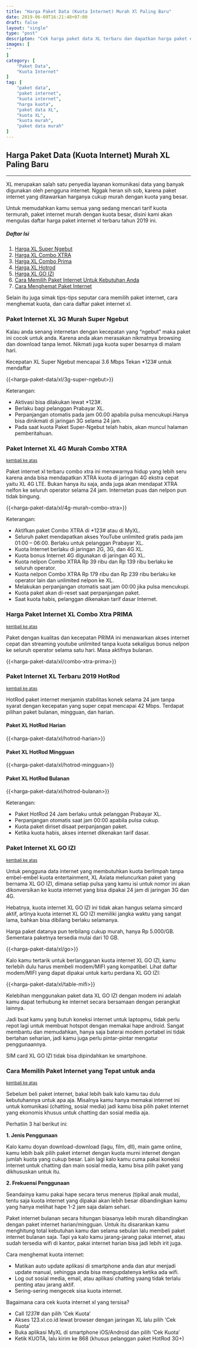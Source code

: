 ```yaml
---
title: "Harga Paket Data (Kuota Internet) Murah Xl Paling Baru"
date: 2019-06-09T16:21:48+07:00
draft: false
layout: "single"
type: "post"
descripton: "Cek harga paket data XL terbaru dan dapatkan harga paket data paling murah dengan berbagai promo menarik puluhan GB."
images: [
"" 
]
category: [
    "Paket Data", 
    "Kuota Internet"
]
tag: [
    "paket data",
    "paket internet",
    "kuota internet",
    "harga kuota",
    "paket data XL",
    "kuota XL",
    "kuota murah",
    "paket data murah"
]
---
```

## Harga Paket Data (Kuota Internet) Murah XL Paling Baru
---
<a name="top"> </a>

XL merupakan salah satu penyedia layanan komunikasi data yang banyak digunakan oleh pengguna internet. Nggak heran sih sob, karena paket internet yang ditawarkan harganya cukup murah dengan kuota yang besar. 

Untuk memudahkan kamu semua yang sedang mencari tarif kuota termurah, paket internet murah dengan kuota besar, disini kami akan mengulas daftar harga paket internet xl terbaru tahun 2019 ini. 

##### Daftar Isi

1. [Harga XL Super Ngebut](#super-ngebut)
2. [Harga XL Combo XTRA](#combo-xtra)
3. [Harga XL Combo Prima](#xtra-prima)
4. [Harga XL Hotrod](#hotrod)
5. [Harga XL GO IZI](#go-izi)
6. [Cara Memilih Paket Internet Untuk Kebutuhan Anda](#cara-pilih)
7. [Cara Menghemat Paket Internet](#cara-hemat)

Selain itu juga simak tips-tips seputar cara memilih paket internet, cara menghemat kuota, dan cara daftar paket internet xl.

<a name="super-ngebut"> </a>

### Paket Internet XL 3G Murah Super Ngebut

Kalau anda senang internetan dengan kecepatan yang “ngebut” maka paket ini cocok untuk anda. Karena anda akan merasakan nikmatnya browsing dan download tanpa lemot. Nikmati juga kuota super besarnya di malam hari.

Kecepatan XL Super Ngebut mencapai 3.6 Mbps
Tekan *123# untuk mendaftar

{{<harga-paket-data/xl/3g-super-ngebut>}}

Keterangan:

- Aktivasi bisa dilakukan lewat *123#.
- Berlaku bagi pelanggan Prabayar XL.
- Perpanjangan otomatis pada jam 00.00 apabila pulsa mencukupi.Hanya bisa dinikmati di jaringan 3G selama 24 jam.
- Pada saat kuota Paket Super-Ngebut telah habis, akan muncul halaman pemberitahuan.

<a name="combo-xtra"> </a>

### Paket Internet XL 4G Murah Combo XTRA
[<small>kembali ke atas</small>](#top)

Paket internet xl terbaru combo xtra ini menawarnya hidup yang lebih seru karena anda bisa mendapatkan XTRA kuota di jaringan 4G ekstra cepat yaitu XL 4G LTE. Bukan hanya itu saja, anda juga akan mendapat XTRA nelfon ke seluruh operator selama 24 jam. Internetan puas dan nelpon pun tidak bingung.

{{<harga-paket-data/xl/4g-murah-combo-xtra>}}

Keterangan:

- Aktifkan paket Combo XTRA di *123# atau di MyXL.
- Seluruh paket mendapatkan akses YouTube unlimited gratis pada jam 01:00 – 06:00.
Berlaku untuk pelanggan Prabayar XL.
- Kuota Internet berlaku di jaringan 2G, 3G, dan 4G XL.
- Kuota bonus Internet 4G digunakan di jaringan 4G XL.
- Kuota nelpon Combo XTRA Rp 39 ribu dan Rp 139 ribu berlaku ke seluruh operator.
- Kuota nelpon Combo XTRA Rp 179 ribu dan Rp 239 ribu berlaku ke operator lain dan unlimited nelpon ke XL.
- Melakukan perpanjangan otomatis saat jam 00:00 jika pulsa mencukupi.
- Kuota paket akan di-reset saat perpanjangan paket.
- Saat kuota habis, pelanggan dikenakan tarif dasar Internet.

<a name="xtra-prima"> </a>

### Harga Paket Internet XL Combo Xtra PRIMA
[<small>kembali ke atas</small>](#top)

Paket dengan kualitas dan kecepatan PRIMA ini menawarkan akses internet cepat dan streaming youtube unlimited tanpa kuota sekaligus bonus nelpon ke seluruh operator selama satu hari. Masa aktifnya bulanan.

{{<harga-paket-data/xl/combo-xtra-prima>}}

<a name="hotrod"> </a>

### Paket Internet XL Terbaru 2019 HotRod
[<small>kembali ke atas</small>](#top)

HotRod paket internet menjamin stabilitas konek selama 24 jam tanpa syarat dengan kecepatan yang super cepat mencapai 42 Mbps. Terdapat pilihan paket bulanan, mingguan, dan harian.

#### Paket XL HotRod Harian

{{<harga-paket-data/xl/hotrod-harian>}}

#### Paket XL HotRod Mingguan

{{<harga-paket-data/xl/hotrod-mingguan>}}

#### Paket XL HotRod Bulanan

{{<harga-paket-data/xl/hotrod-bulanan>}}

Keterangan:

- Paket HotRod 24 Jam berlaku untuk pelanggan Prabayar XL.
- Perpanjangan otomatis saat jam 00:00 apabila pulsa cukup.
- Kuota paket diriset disaat perpanjangan paket.
- Ketika kuota habis, akses internet dikenakan tarif dasar.

<a name="go-izi"> </a>

### Paket Internet XL GO IZI
[<small>kembali ke atas</small>](#top)

Untuk pengguna data internet yang membutuhkan kuota berlimpah tanpa embel-embel kuota entertainment, XL Axiata meluncurkan paket yang bernama XL GO IZI, dimana setiap pulsa yang kamu isi untuk nomor ini akan dikonversikan ke kuota internet yang bisa dipakai 24 jam    di jaringan 3G dan 4G. 

Hebatnya, kuota internet XL GO IZI ini tidak akan hangus selama simcard aktif, artinya kuota internet XL GO IZI memiliki jangka waktu yang sangat lama, bahkan bisa dibilang berlaku selamanya.

Harga paket datanya pun terbilang cukup murah, hanya Rp 5.000/GB. Sementara paketnya tersedia mulai dari 10 GB.

{{<harga-paket-data/xl/go>}}

Kalo kamu tertarik untuk berlangganan kuota internet XL GO IZI, kamu terlebih dulu harus membeli modem/MIFI yang kompatibel. Lihat daftar modem/MIFI yang dapat dipakai untuk kartu perdana XL GO IZI:

{{<harga-paket-data/xl/table-mifi>}}

Kelebihan menggunakan paket data XL GO IZI dengan modem ini adalah kamu dapat terhubung ke internet secara bersamaan dengan perangkat lainnya.

Jadi buat kamu yang butuh koneksi internet untuk laptopmu, tidak perlu repot lagi untuk membuat hotspot dengan memakai hape android. Sangat membantu dan memudahkan, hanya saja baterai modem portabel ini tidak bertahan seharian, jadi kamu juga perlu pintar-pintar mengatur penggunaannya.

SIM card XL GO IZI tidak bisa dipindahkan ke smartphone.

<a name="cara-pilih"> </a>

### Cara Memilih Paket Internet yang Tepat untuk anda
[<small>kembali ke atas</small>](#top)

Sebelum beli paket internet, bakal lebih baik kalo kamu tau dulu kebutuhannya untuk apa aja. Misalnya kamu hanya memakai internet ini untuk komunikasi (chatting, sosial media) jadi kamu bisa pilih paket internet yang ekonomis khusus untuk chatting dan sosial media aja.

Perhatiin 3 hal berikut ini:

**1. Jenis Penggunaan**

Kalo kamu doyan download-download (lagu, film, dll), main game online, kamu lebih baik pilih paket internet dengan kuota murni internet dengan jumlah kuota yang cukup besar. Lain lagi kalo kamu cuma pakai koneksi internet untuk chatting dan main sosial media, kamu bisa pilih paket yang dikhususkan untuk itu.

**2. Frekuensi Penggunaan**

Seandainya kamu pakai hape secara terus menerus (tipikal anak muda), tentu saja kuota internet yang dipakai akan lebih besar dibandingkan kamu yang hanya melihat hape 1-2 jam saja dalam sehari.

Paket internet bulanan secara hitungan biasanya lebih murah dibandingkan dengan paket internet harian/mingguan. Untuk itu disarankan kamu menghitung total kebutuhan kamu dan selama sebulan lalu membeli paket internet bulanan saja. Tapi ya kalo kamu jarang-jarang pakai internet, atau sudah tersedia wifi di kantor, pakai internet harian bisa jadi lebih irit juga.

<a name="cara-hemat"> </a>
Cara menghemat kuota internet:

- Matikan auto update aplikasi di smartphone anda dan atur menjadi update manual, sehingga anda bisa mengupdatenya ketika ada wifi.
- Log out sosial media, email, atau aplikasi chatting yaang tidak terlalu penting atau jarang aktif.
- Sering-sering mengecek sisa kuota internet.

Bagaimana cara cek kuota internet xl yang tersisa?

- Call *123*7# dan pilih ‘Cek Kuota’
- Akses 123.xl.co.id lewat browser dengan jaringan XL lalu pilih ‘Cek Kuota’
- Buka aplikasi MyXL di smartphone iOS/Android dan pilih ‘Cek Kuota’
- Ketik KUOTA, lalu kirim ke 868 (khusus pelanggan paket HotRod 3G+)